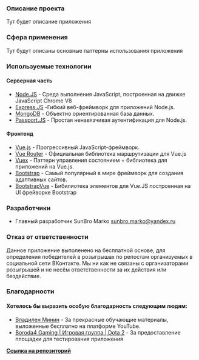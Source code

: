 ### Описание проекта 
Тут будет описание приложения 

### Сфера применения
Тут будут описаны основные паттерны использования приложения

### Используемые технологии

  #### Серверная часть
  * [Node.JS](https://nodejs.org/en/) -  Cреда выполнения JavaScript, построенная на движке JavaScript Chrome V8
  * [Express.JS](https://expressjs.com/ru/) -Гибкий веб-фреймворк для приложений Node.js.
  * [MongoDB](https://www.mongodb.com/) - Объектно ориентированная база данных.
  * [Passport.JS]() - Простая ненавязчивая аутентификация для Node.js.

  #### Фронтенд
  * [Vue.js](https://ru.vuejs.org/index.html) - Прогрессивный JavaScript-фреймворк.
  * [Vue Router](https://router.vuejs.org/ru/) - Официальная библиотека маршрутизации для Vue.js
  * [Vuex](https://vuex.vuejs.org/ru/) - Паттерн управления состоянием + библиотека для приложений на Vue.js.
  * [Bootstrap](https://bootstrap-4.ru/) - Cамый популярный в мире фреймворк для создания адаптивных сайтов.
  * [BootstrapVue](https://bootstrap-vue.org/) - Бибилиотека элементов для Vue.JS построенная на UI фрейворке Bootstrap

### Разработчики
  * Главный разработчик SunBro Marko <sunbro.marko@yandex.ru>

### Отказ от ответственности
Данное приложение выполенено на бесплатной основе, для определения победителей в розыгрышах по репостам организуемых в социальной сети ВКонтакте.
Мы ни как не связаны с организаторами розыгрышей и не несём ответственности за их действия или бездействие.

### Благодарности
#### Хотелось бы выразить особую благодарность следующим людям:
* [Владилен Минин](https://www.youtube.com/channel/UCg8ss4xW9jASrqWGP30jXiw) - За прекрасные обучающие материалы, выложенные бесплатно на платформе YouTube.
* [Boroda4 Gaming | Игровая группа | Dota 2](https://vk.com/boroda4_gaming) - За предоставление площадки для тестирования приложения

**[Ссылка на репозиторий](https://github.com/SunBro-Marko/9_VK-Random-VUE)**
